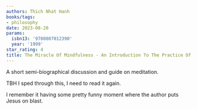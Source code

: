 ```yaml
---
authors: Thich Nhat Hanh
books/tags:
- philosophy
date: 2023-08-20
params:
  isbn13: '9780807012390'
  year: '1999'
star_rating: 4
title: The Miracle Of Mindfulness - An Introduction To The Practice Of Meditation
---
```


A short semi-biographical discussion and guide on meditation.

TBH I sped through this, I need to read it again.

I remember it having some pretty funny moment where the author puts Jesus on
blast.

<!--more-->